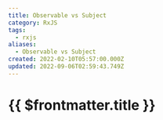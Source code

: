 ```yaml
---
title: Observable vs Subject
category: RxJS
tags:
  - rxjs
aliases:
  - Observable vs Subject
created: 2022-02-10T05:57:00.000Z
updated: 2022-09-06T02:59:43.749Z
---
```


# {{ $frontmatter.title }}

